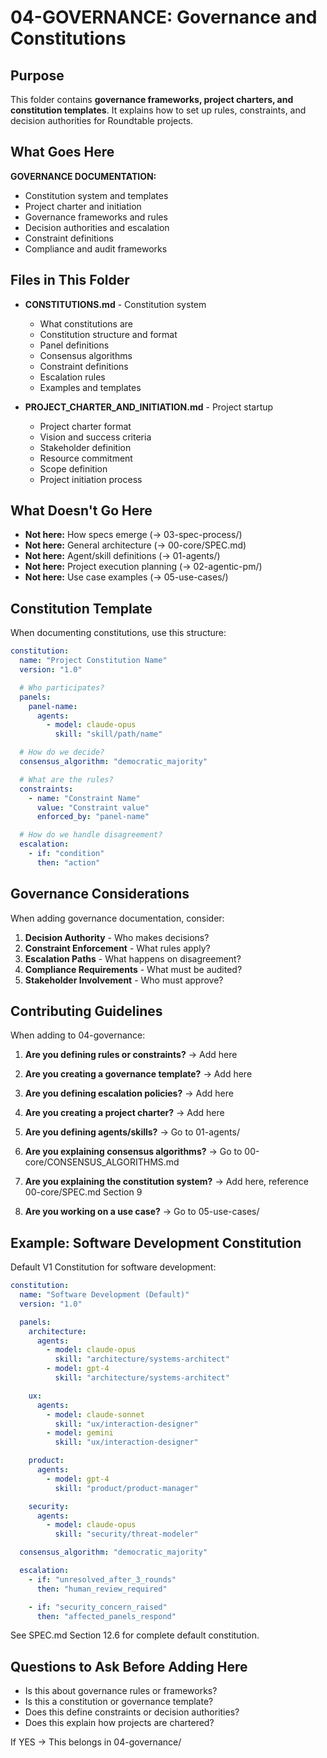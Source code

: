 # 04-GOVERNANCE: Governance and Constitutions

## Purpose

This folder contains **governance frameworks, project charters, and constitution templates**. It explains how to set up rules, constraints, and decision authorities for Roundtable projects.

## What Goes Here

**GOVERNANCE DOCUMENTATION:**
- Constitution system and templates
- Project charter and initiation
- Governance frameworks and rules
- Decision authorities and escalation
- Constraint definitions
- Compliance and audit frameworks

## Files in This Folder

- **CONSTITUTIONS.md** - Constitution system
  - What constitutions are
  - Constitution structure and format
  - Panel definitions
  - Consensus algorithms
  - Constraint definitions
  - Escalation rules
  - Examples and templates

- **PROJECT_CHARTER_AND_INITIATION.md** - Project startup
  - Project charter format
  - Vision and success criteria
  - Stakeholder definition
  - Resource commitment
  - Scope definition
  - Project initiation process

## What Doesn't Go Here

- **Not here:** How specs emerge (→ 03-spec-process/)
- **Not here:** General architecture (→ 00-core/SPEC.md)
- **Not here:** Agent/skill definitions (→ 01-agents/)
- **Not here:** Project execution planning (→ 02-agentic-pm/)
- **Not here:** Use case examples (→ 05-use-cases/)

## Constitution Template

When documenting constitutions, use this structure:

```yaml
constitution:
  name: "Project Constitution Name"
  version: "1.0"

  # Who participates?
  panels:
    panel-name:
      agents:
        - model: claude-opus
          skill: "skill/path/name"

  # How do we decide?
  consensus_algorithm: "democratic_majority"

  # What are the rules?
  constraints:
    - name: "Constraint Name"
      value: "Constraint value"
      enforced_by: "panel-name"

  # How do we handle disagreement?
  escalation:
    - if: "condition"
      then: "action"
```

## Governance Considerations

When adding governance documentation, consider:

1. **Decision Authority** - Who makes decisions?
2. **Constraint Enforcement** - What rules apply?
3. **Escalation Paths** - What happens on disagreement?
4. **Compliance Requirements** - What must be audited?
5. **Stakeholder Involvement** - Who must approve?

## Contributing Guidelines

When adding to 04-governance:

1. **Are you defining rules or constraints?** → Add here
2. **Are you creating a governance template?** → Add here
3. **Are you defining escalation policies?** → Add here
4. **Are you creating a project charter?** → Add here

5. **Are you defining agents/skills?** → Go to 01-agents/
6. **Are you explaining consensus algorithms?** → Go to 00-core/CONSENSUS_ALGORITHMS.md
7. **Are you explaining the constitution system?** → Add here, reference 00-core/SPEC.md Section 9
8. **Are you working on a use case?** → Go to 05-use-cases/

## Example: Software Development Constitution

Default V1 Constitution for software development:

```yaml
constitution:
  name: "Software Development (Default)"
  version: "1.0"

  panels:
    architecture:
      agents:
        - model: claude-opus
          skill: "architecture/systems-architect"
        - model: gpt-4
          skill: "architecture/systems-architect"

    ux:
      agents:
        - model: claude-sonnet
          skill: "ux/interaction-designer"
        - model: gemini
          skill: "ux/interaction-designer"

    product:
      agents:
        - model: gpt-4
          skill: "product/product-manager"

    security:
      agents:
        - model: claude-opus
          skill: "security/threat-modeler"

  consensus_algorithm: "democratic_majority"

  escalation:
    - if: "unresolved_after_3_rounds"
      then: "human_review_required"

    - if: "security_concern_raised"
      then: "affected_panels_respond"
```

See SPEC.md Section 12.6 for complete default constitution.

## Questions to Ask Before Adding Here

- Is this about governance rules or frameworks?
- Is this a constitution or governance template?
- Does this define constraints or decision authorities?
- Does this explain how projects are chartered?

If YES → This belongs in 04-governance/
